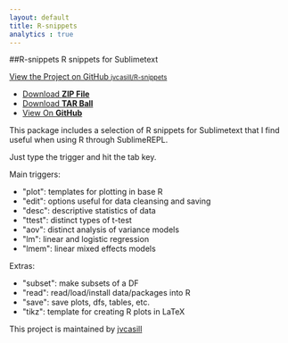 ```yaml
---
layout: default
title: R-snippets
analytics : true
---
```

<script src="//html5shiv.googlecode.com/svn/trunk/html5.js"></script>

##R-snippets
R snippets for Sublimetext

<p class="view"><a href="https://github.com/jvcasill/R-snippets">View the Project on GitHub <small>jvcasill/R-snippets</small></a></p>


<ul>
	<li><a href="https://github.com/jvcasill/R-snippets/zipball/master">Download <strong>ZIP File</strong></a></li>
	<li><a href="https://github.com/jvcasill/R-snippets/tarball/master">Download <strong>TAR Ball</strong></a></li>
	<li><a href="https://github.com/jvcasill/R-snippets">View On <strong>GitHub</strong></a></li>
</ul>

This package includes a selection of R snippets for Sublimetext that I find useful when using R through SublimeREPL.

Just type the trigger and hit the tab key.  

Main triggers:  

- "plot": templates for plotting in base R
- "edit": options useful for data cleansing and saving
- "desc": descriptive statistics of data
- "ttest": distinct types of t-test
- "aov": distinct analysis of variance models
- "lm": linear and logistic regression
- "lmem": linear mixed effects models

Extras:  

- "subset": make subsets of a DF
- "read": read/load/install data/packages into R
- "save": save plots, dfs, tables, etc.
- "tikz": template for creating R plots in LaTeX


This project is maintained by <a href="https://github.com/jvcasill">jvcasill</a>

<script src="javascripts/scale.fix.js"></script>

